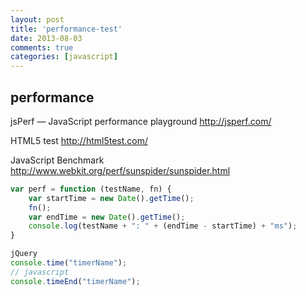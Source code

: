 ```yaml
---
layout: post
title: 'performance-test'
date: 2013-08-03
comments: true
categories: [javascript]
---
```

## performance
jsPerf — JavaScript performance playground
http://jsperf.com/

HTML5 test
http://html5test.com/

JavaScript Benchmark
http://www.webkit.org/perf/sunspider/sunspider.html

```javascript
var perf = function (testName, fn) {
    var startTime = new Date().getTime();
    fn();
    var endTime = new Date().getTime();
    console.log(testName + ": " + (endTime - startTime) + "ms");
}
```
```javascript
jQuery
console.time("timerName");
// javascript
console.timeEnd("timerName");
```
